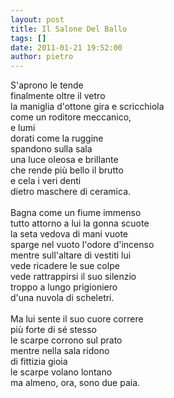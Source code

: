 ```yaml
---
layout: post
title: Il Salone Del Ballo
tags: []
date: 2011-01-21 19:52:00
author: pietro
---
```

S'aprono le tende<br/>finalmente oltre il vetro<br/>la maniglia d'ottone gira e scricchiola<br/>come un roditore meccanico,<br/>e lumi<br/>dorati come la ruggine<br/>spandono sulla sala<br/>una luce oleosa e brillante<br/>che rende più bello il brutto<br/>e cela i veri denti<br/>dietro maschere di ceramica.<br/><br/>Bagna come un fiume immenso<br/>tutto attorno a lui la gonna scuote<br/>la seta vedova di mani vuote<br/>sparge nel vuoto l'odore d'incenso<br/>mentre sull'altare di vestiti lui<br/>vede ricadere le sue colpe<br/>vede rattrappirsi il suo silenzio<br/>troppo a lungo prigioniero<br/>d'una nuvola di scheletri.<br/><br/>Ma lui sente il suo cuore correre <br/>più forte di sé stesso<br/>le scarpe corrono sul prato<br/>mentre nella sala ridono<br/>di fittizia gioia<br/>le scarpe volano lontano<br/>ma almeno, ora, sono due paia.
